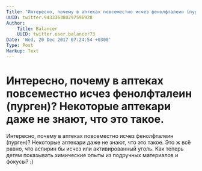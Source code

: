 ```yaml
---
Title: 'Интересно, почему в аптеках повсеместно исчез фенолфталеин (пурген)? Некоторые аптекари даже не знают, что это такое.'
UUID: twitter.943336380297596928
Author:
    Title: Balancer
    UUID: twitter.user.balancer73
Date: 'Wed, 20 Dec 2017 07:24:54 +0300'
Type: Post
Markup: Text
---
```


# Интересно, почему в аптеках повсеместно исчез фенолфталеин (пурген)? Некоторые аптекари даже не знают, что это такое.

Интересно, почему в аптеках повсеместно исчез фенолфталеин
(пурген)? Некоторые аптекари даже не знают, что это такое.
Это ж всё равно, что аспирин бы исчез или активированный
уголь. Как теперь детям показывать химические опыты из
подручных материалов и фокусы? :)
